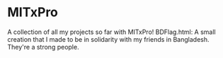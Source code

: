 # MITxPro
A collection of all my projects so far with MITxPro!
BDFlag.html: A small creation that I made to be in solidarity with my friends in Bangladesh. They're a strong people.
